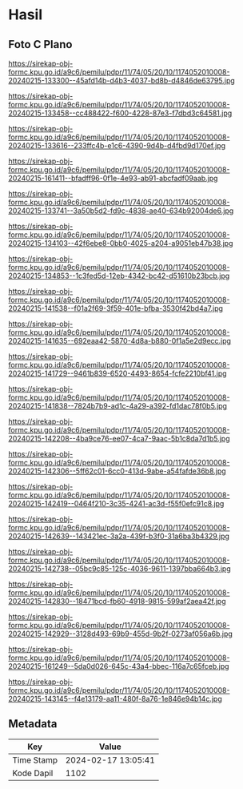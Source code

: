 # Hasil

## Foto C Plano

https://sirekap-obj-formc.kpu.go.id/a9c6/pemilu/pdpr/11/74/05/20/10/1174052010008-20240215-133300--45afd14b-d4b3-4037-bd8b-d4846de63795.jpg

https://sirekap-obj-formc.kpu.go.id/a9c6/pemilu/pdpr/11/74/05/20/10/1174052010008-20240215-133458--cc488422-f600-4228-87e3-f7dbd3c64581.jpg

https://sirekap-obj-formc.kpu.go.id/a9c6/pemilu/pdpr/11/74/05/20/10/1174052010008-20240215-133616--233ffc4b-e1c6-4390-9d4b-d4fbd9d170ef.jpg

https://sirekap-obj-formc.kpu.go.id/a9c6/pemilu/pdpr/11/74/05/20/10/1174052010008-20240215-161411--bfadff96-0f1e-4e93-ab91-abcfadf09aab.jpg

https://sirekap-obj-formc.kpu.go.id/a9c6/pemilu/pdpr/11/74/05/20/10/1174052010008-20240215-133741--3a50b5d2-fd9c-4838-ae40-634b92004de6.jpg

https://sirekap-obj-formc.kpu.go.id/a9c6/pemilu/pdpr/11/74/05/20/10/1174052010008-20240215-134103--42f6ebe8-0bb0-4025-a204-a9051eb47b38.jpg

https://sirekap-obj-formc.kpu.go.id/a9c6/pemilu/pdpr/11/74/05/20/10/1174052010008-20240215-134853--1c3fed5d-12eb-4342-bc42-d51610b23bcb.jpg

https://sirekap-obj-formc.kpu.go.id/a9c6/pemilu/pdpr/11/74/05/20/10/1174052010008-20240215-141538--f01a2f69-3f59-401e-bfba-3530f42bd4a7.jpg

https://sirekap-obj-formc.kpu.go.id/a9c6/pemilu/pdpr/11/74/05/20/10/1174052010008-20240215-141635--692eaa42-5870-4d8a-b880-0f1a5e2d9ecc.jpg

https://sirekap-obj-formc.kpu.go.id/a9c6/pemilu/pdpr/11/74/05/20/10/1174052010008-20240215-141729--9461b839-6520-4493-8654-fcfe2210bf41.jpg

https://sirekap-obj-formc.kpu.go.id/a9c6/pemilu/pdpr/11/74/05/20/10/1174052010008-20240215-141838--7824b7b9-ad1c-4a29-a392-fd1dac78f0b5.jpg

https://sirekap-obj-formc.kpu.go.id/a9c6/pemilu/pdpr/11/74/05/20/10/1174052010008-20240215-142208--4ba9ce76-ee07-4ca7-9aac-5b1c8da7d1b5.jpg

https://sirekap-obj-formc.kpu.go.id/a9c6/pemilu/pdpr/11/74/05/20/10/1174052010008-20240215-142306--5ff62c01-6cc0-413d-9abe-a54fafde36b8.jpg

https://sirekap-obj-formc.kpu.go.id/a9c6/pemilu/pdpr/11/74/05/20/10/1174052010008-20240215-142419--0464f210-3c35-4241-ac3d-f55f0efc91c8.jpg

https://sirekap-obj-formc.kpu.go.id/a9c6/pemilu/pdpr/11/74/05/20/10/1174052010008-20240215-142639--143421ec-3a2a-439f-b3f0-31a6ba3b4329.jpg

https://sirekap-obj-formc.kpu.go.id/a9c6/pemilu/pdpr/11/74/05/20/10/1174052010008-20240215-142738--05bc9c85-125c-4036-9611-1397bba664b3.jpg

https://sirekap-obj-formc.kpu.go.id/a9c6/pemilu/pdpr/11/74/05/20/10/1174052010008-20240215-142830--18471bcd-fb60-4918-9815-599af2aea42f.jpg

https://sirekap-obj-formc.kpu.go.id/a9c6/pemilu/pdpr/11/74/05/20/10/1174052010008-20240215-142929--3128d493-69b9-455d-9b2f-0273af056a6b.jpg

https://sirekap-obj-formc.kpu.go.id/a9c6/pemilu/pdpr/11/74/05/20/10/1174052010008-20240215-161249--5da0d026-645c-43a4-bbec-116a7c65fceb.jpg

https://sirekap-obj-formc.kpu.go.id/a9c6/pemilu/pdpr/11/74/05/20/10/1174052010008-20240215-143145--f4e13179-aa11-480f-8a76-1e846e94b14c.jpg


## Metadata

| Key        | Value               |
| ---------- | ------------------- |
| Time Stamp | 2024-02-17 13:05:41 |
| Kode Dapil | 1102                |



